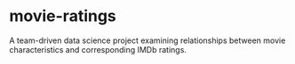 # movie-ratings

A team-driven data science project examining relationships between movie characteristics and corresponding IMDb ratings. 
